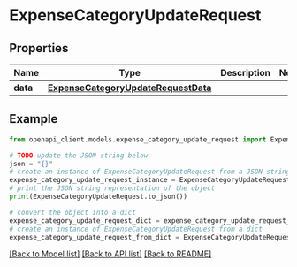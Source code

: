 # ExpenseCategoryUpdateRequest


## Properties

Name | Type | Description | Notes
------------ | ------------- | ------------- | -------------
**data** | [**ExpenseCategoryUpdateRequestData**](ExpenseCategoryUpdateRequestData.md) |  | 

## Example

```python
from openapi_client.models.expense_category_update_request import ExpenseCategoryUpdateRequest

# TODO update the JSON string below
json = "{}"
# create an instance of ExpenseCategoryUpdateRequest from a JSON string
expense_category_update_request_instance = ExpenseCategoryUpdateRequest.from_json(json)
# print the JSON string representation of the object
print(ExpenseCategoryUpdateRequest.to_json())

# convert the object into a dict
expense_category_update_request_dict = expense_category_update_request_instance.to_dict()
# create an instance of ExpenseCategoryUpdateRequest from a dict
expense_category_update_request_from_dict = ExpenseCategoryUpdateRequest.from_dict(expense_category_update_request_dict)
```
[[Back to Model list]](../README.md#documentation-for-models) [[Back to API list]](../README.md#documentation-for-api-endpoints) [[Back to README]](../README.md)


